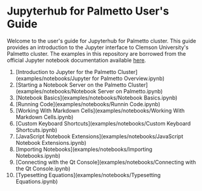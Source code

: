 # Jupyterhub for Palmetto User's Guide

Welcome to the user's guide for
Jupyterhub for Palmetto cluster.
This guide provides an introduction to the Jupyter interface
to Clemson University's Palmetto cluster.
The examples in this repository are borrowed from
the official Jupyter notebook documentation
available [here](https://github.com/jupyter/notebook).

1. [Introduction to Jupyter for the Palmetto Cluster](examples/notebooks/Jupyter for Palmetto Overview.ipynb)
1. [Starting a Notebook Server on the Palmetto Cluster](examples/notebooks/Notebook Server on Palmetto.ipynb)
1. [Notebook Basics](examples/notebooks/Notebook Basics.ipynb)
1. [Running Code](examples/notebooks/Runnin Code.ipynb)
1. [Working With Markdown Cells](examples/notebooks/Working With Markdown Cells.ipynb)
1. [Custom Keyboard Shortcuts](examples/notebooks/Custom Keyboard Shortcuts.ipynb)
1. [JavaScript Notebook Extensions](examples/notebooks/JavaScript Notebook Extensions.ipynb)
1. [Importing Notebooks](examples/notebooks/Importing Notebooks.ipynb)
1. [Connecting with the Qt Console](examples/notebooks/Connecting with the Qt Console.ipynb)
1. [Typesetting Equations](examples/notebooks/Typesetting Equations.ipynb)
